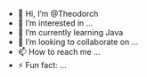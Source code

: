 - 👋 Hi, I’m @Theodorch
- 👀 I’m interested in ...
- 🌱 I’m currently learning Java
- 💞️ I’m looking to collaborate on ...
- 📫 How to reach me ...
- ⚡ Fun fact: ...
